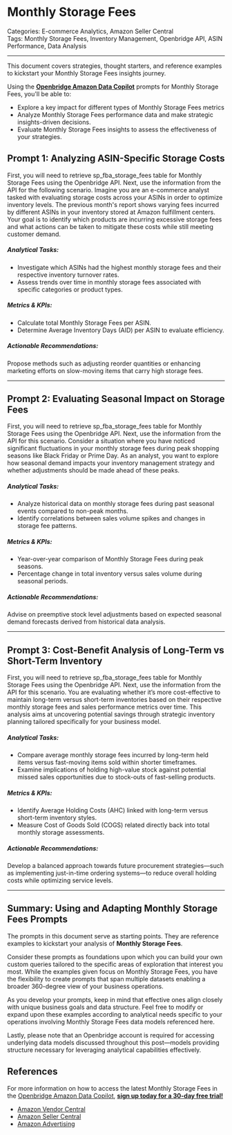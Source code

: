 # Monthly Storage Fees

Categories: E-commerce Analytics, Amazon Seller Central  
Tags: Monthly Storage Fees, Inventory Management, Openbridge API, ASIN Performance, Data Analysis

---

This document covers strategies, thought starters, and reference examples to kickstart your Monthly Storage Fees insights journey. 

Using the <a href="https://chatgpt.com/g/g-Sg4qP7r3v-openbridge-data-copilot" target="_blank"><strong>Openbridge Amazon Data Copilot</strong></a> prompts for Monthly Storage Fees, you'll be able to:

- Explore a key impact for different types of Monthly Storage Fees metrics
- Analyze Monthly Storage Fees performance data and make strategic insights-driven decisions.
- Evaluate Monthly Storage Fees insights to assess the effectiveness of your strategies.

## Prompt 1: Analyzing ASIN-Specific Storage Costs

First, you will need to retrieve sp_fba_storage_fees table for Monthly Storage Fees using the Openbridge API. Next, use the information from the API for the following scenario. Imagine you are an e-commerce analyst tasked with evaluating storage costs across your ASINs in order to optimize inventory levels. The previous month's report shows varying fees incurred by different ASINs in your inventory stored at Amazon fulfillment centers. Your goal is to identify which products are incurring excessive storage fees and what actions can be taken to mitigate these costs while still meeting customer demand.

##### Analytical Tasks:
- Investigate which ASINs had the highest monthly storage fees and their respective inventory turnover rates.
- Assess trends over time in monthly storage fees associated with specific categories or product types.

##### Metrics & KPIs:
- Calculate total Monthly Storage Fees per ASIN.
- Determine Average Inventory Days (AID) per ASIN to evaluate efficiency.

##### Actionable Recommendations:
Propose methods such as adjusting reorder quantities or enhancing marketing efforts on slow-moving items that carry high storage fees.

---

## Prompt 2: Evaluating Seasonal Impact on Storage Fees

First, you will need to retrieve sp_fba_storage_fees table for Monthly Storage Fees using the Openbridge API. Next, use the information from the API for this scenario. Consider a situation where you have noticed significant fluctuations in your monthly storage fees during peak shopping seasons like Black Friday or Prime Day. As an analyst, you want to explore how seasonal demand impacts your inventory management strategy and whether adjustments should be made ahead of these peaks.

##### Analytical Tasks:
- Analyze historical data on monthly storage fees during past seasonal events compared to non-peak months.
- Identify correlations between sales volume spikes and changes in storage fee patterns.

##### Metrics & KPIs:
- Year-over-year comparison of Monthly Storage Fees during peak seasons.
- Percentage change in total inventory versus sales volume during seasonal periods.

##### Actionable Recommendations:
Advise on preemptive stock level adjustments based on expected seasonal demand forecasts derived from historical data analysis.

---

## Prompt 3: Cost-Benefit Analysis of Long-Term vs Short-Term Inventory

First, you will need to retrieve sp_fba_storage_fees table for Monthly Storage Fees using the Openbridge API. Next, use the information from the API for this scenario. You are evaluating whether it’s more cost-effective to maintain long-term versus short-term inventories based on their respective monthly storage fees and sales performance metrics over time. This analysis aims at uncovering potential savings through strategic inventory planning tailored specifically for your business model.

##### Analytical Tasks:
- Compare average monthly storage fees incurred by long-term held items versus fast-moving items sold within shorter timeframes.
- Examine implications of holding high-value stock against potential missed sales opportunities due to stock-outs of fast-selling products.

##### Metrics & KPIs:
- Identify Average Holding Costs (AHC) linked with long-term versus short-term inventory styles.
- Measure Cost of Goods Sold (COGS) related directly back into total monthly storage assessments.

##### Actionable Recommendations:
Develop a balanced approach towards future procurement strategies—such as implementing just-in-time ordering systems—to reduce overall holding costs while optimizing service levels.

---

## Summary: Using and Adapting Monthly Storage Fees Prompts
The prompts in this document serve as starting points. They are reference examples to kickstart your analysis of **Monthly Storage Fees**. 

Consider these prompts as foundations upon which you can build your own custom queries tailored to the specific areas of exploration that interest you most. While the examples given focus on Monthly Storage Fees, you have the flexibility to create prompts that span multiple datasets enabling a broader 360-degree view of your business operations.

As you develop your prompts, keep in mind that effective ones align closely with unique business goals and data structure. Feel free to modify or expand upon these examples according to analytical needs specific to your operations involving Monthly Storage Fees data models referenced here.

Lastly, please note that an Openbridge account is required for accessing underlying data models discussed throughout this post—models providing structure necessary for leveraging analytical capabilities effectively.

## References   
For more information on how to access the latest Monthly Storage Fees in the <a href="https://chatgpt.com/g/g-Sg4qP7r3v-openbridge-data-copilot" target="_blank">Openbridge Amazon Data Copilot</a>, <a href="https://openbridge.com" target="_blank"><strong>sign up today for a 30-day free trial!</strong></a>

<ul>
<li><a href="https://www.openbridge.com/amazon-vendor-central/" target="_blank">Amazon Vendor Central</a></li>
<li><a href="https://www.openbridge.com/amazon-selling-partner/" target="_blank">Amazon Seller Central</a></li>
<li><a href="https://www.openbridge.com/amazon-advertising/" target="_blank">Amazon Advertising</a></li>
</ul>